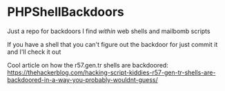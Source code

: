 # PHPShellBackdoors
Just a repo for backdoors I find *within* web shells and mailbomb scripts

If you have a shell that you can't figure out the backdoor for just commit it and I'll check it out

Cool article on how the r57.gen.tr shells are backdoored:
https://thehackerblog.com/hacking-script-kiddies-r57-gen-tr-shells-are-backdoored-in-a-way-you-probably-wouldnt-guess/
